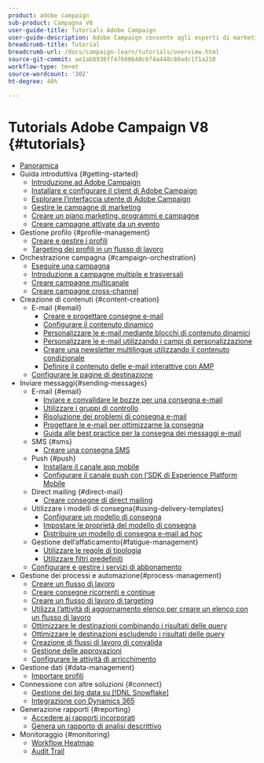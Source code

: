 ```yaml
---
product: adobe campaign
sub-product: Campagna V8
user-guide-title: Tutorials Adobe Campaign
user-guide-description: Adobe Campaign consente agli esperti di marketing di progettare esperienze cliente diverse e fornisce un ambiente per l’orchestrazione visiva delle campagne, la gestione delle interazioni in tempo reale e l’esecuzione su più canali.
breadcrumb-title: Tutorial
breadcrumb-url: /docs/campaign-learn/tutorials/overview.html
source-git-commit: ae1ab8936ff47600640c6f4a448c80adc1f1a210
workflow-type: tm+mt
source-wordcount: '302'
ht-degree: 40%

---
```



# Tutorials Adobe Campaign V8 {#tutorials}

+ [Panoramica](/help/overview.md)
+ Guida introduttiva {#getting-started}
   + [Introduzione ad Adobe Campaign](/help/getting-started/introduction-to-adobe-campaign.md)
   + [Installare e configurare il client di Adobe Campaign](/help/getting-started/install-and-setup-the-adobe-campaign-client.md)
   + [Esplorare l’interfaccia utente di Adobe Campaign ](/help/getting-started/explore-the-adobe-campaign-user-interface.md)
   + [Gestire le campagne di marketing](/help/getting-started/manage-marketing-campaigns.md)
   + [Creare un piano marketing, programmi e campagne](/help/getting-started/create-a-marketing-plan-programs-and-campaigns.md)
   + [Creare campagne attivate da un evento](/help/getting-started/create-event-triggered-campaigns.md)
+ Gestione profilo {#profile-management}
   + [Creare e gestire i profili](/help/profile-management/create-and-manage-profiles.md)
   + [Targeting dei profili in un flusso di lavoro](/help/profile-management/target-profiles-in-a-workflow.md)
+ Orchestrazione campagna {#campaign-orchestration}
   + [Eseguire una campagna](/help/orchestrate-campaigns/execute-a-campaign.md)
   + [Introduzione a campagne multiple e trasversali](/help/orchestrate-campaigns/introduction-to-cross-and-multi-channel-campaigns.md)
   + [Creare campagne multicanale](/help/orchestrate-campaigns/multi-channel-campaigns.md)
   + [Creare campagne cross-channel](/help/orchestrate-campaigns/cross-channel-campaigns.md)
+ Creazione di contenuti {#content-creation}
   + E-mail {#email}
      + [Creare e progettare consegne e-mail](/help/content-creation/create-and-design-email-deliveries.md)
      + [Configurare il contenuto dinamico](/help/content-creation/configure-dynamic-content.md)
      + [Personalizzare le e-mail mediante blocchi di contenuto dinamici](/help/content-creation/personalize-using-dynamic-content-blocks.md)
      + [Personalizzare le e-mail utilizzando i campi di personalizzazione](/help/content-creation/personalize-emails-using-personalization-fields.md)
      + [Creare una newsletter multilingue utilizzando il contenuto condizionale](/help/content-creation/create-a-multilingual-newsletter-using-conditional-content.md)
      + [Definire il contenuto delle e-mail interattive con AMP](/help/content-creation/design-interactive-email-content-with-amp.md)
   + [Configurare le pagine di destinazione](/help/content-creation/configure-landingpages.md)
+ Inviare messaggi{#sending-messages}
   + E-mail {#email}
      + [Inviare e convalidare le bozze per una consegna e-mail ](/help/send-messages/email/send-and-validate-proofs.md)
      + [Utilizzare i gruppi di controllo](/help/send-messages/email/use-control-groups.md)
      + [Risoluzione dei problemi di consegna e-mail](/help/send-messages/email/troubleshoot-email-delivery-issues.md)
      + [Progettare le e-mail per ottimizzarne la consegna](/help/send-messages/email/design-emails-for-deliverability.md)
      + [Guida alle best practice per la consegna dei messaggi e-mail](https://experienceleague.adobe.com/docs/deliverability-learn/deliverability-best-practice-guide/introduction.html?lang=it)
   + SMS {#sms}
      + [Creare una consegna SMS](/help/send-messages/mobile/create-a-sms-delivery.md)
   + Push {#push}
      + [Installare il canale app mobile](/help/send-messages/mobile/install-the-mobile-app.md)
      + [Configurare il canale push con l’SDK di Experience Platform Mobile](/help/send-messages/mobile/configure-push-using-aep-mobile-sdk.md)
   + Direct mailing {#direct-mail}
      + [Creare consegne di direct mailing](/help/send-messages/direct-mail/create-direct-mail-deliveries.md)
   + Utilizzare i modelli di consegna{#using-delivery-templates}
      + [Configurare un modello di consegna](/help/send-messages/use-delivery-templates/configure-a-delivery-template.md)
      + [Impostare le proprietà del modello di consegna](/help/send-messages/use-delivery-templates/set-delivery-template-properties.md)
      + [Distribuire un modello di consegna e-mail ad hoc](/help/send-messages/use-delivery-templates/deploy-ad-hoc-email-delivery-template.md)
   + Gestione dell’affaticamento{#fatigue-management}
      + [Utilizzare le regole di tipologia](/help/send-messages/fatigue-management/typology-rules-for-fatigue-management.md)
      + [Utilizzare filtri predefiniti](/help/send-messages/fatigue-management/fatigue-management-using-filters.md)
   + [Configurare e gestire i servizi di abbonamento](/help/send-messages/configure-and-manage-subscription-services.md)
+ Gestione dei processi e automazione{#process-management}
   + [Creare un flusso di lavoro](/help/process-management/create-a-workflow.md)
   + [Creare consegne ricorrenti e continue](/help/process-management/recurring-deliveries.md)
   + [Creare un flusso di lavoro di targeting](/help/process-management/create-a-targeting-workflow.md)
   + [Utilizza l’attività di aggiornamento elenco per creare un elenco con un flusso di lavoro](/help/process-management/use-the-update-list-activity.md)
   + [Ottimizzare le destinazioni combinando i risultati delle query](/help/process-management/refine-targets-by-combining-query-results.md)
   + [Ottimizzare le destinazioni escludendo i risultati delle query](/help/process-management/refine-targets-by-excluding-query-results.md)
   + [Creazione di flussi di lavoro di convalida](/help/process-management/create-validation-workflows.md)
   + [Gestione delle approvazioni](/help/process-management/manage-approvals.md)
   + [Configurare le attività di arricchimento](/help/process-management/enrichment-activity.md)
+ Gestione dati {#data-management}
   + [Importare profili](/help/data-management/import-profiles.md)
+ Connessione con altre soluzioni {#connect}
   + [Gestione dei big data su [!DNL Snowflake]](/help/connect/big-data-segmentation-on-snowflake.md)
   + [Integrazione con Dynamics 365](/help/connect/dynamics365-integration.md)
+ Generazione rapporti {#reporting}
   + [Accedere ai rapporti incorporati](/help/reporting/access-built-in-reports.md)
   + [Genera un rapporto di analisi descrittivo](/help/reporting/generate-a-descriptive-analysis-report.md)
+ Monitoraggio {#monitoring}
   + [Workflow Heatmap](/help/monitoring/workflow-heatmap.md)
   + [Audit Trail](/help/monitoring/audit-trail.md)

